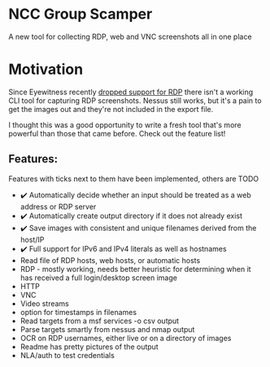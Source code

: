 # NCC Group Scamper
A new tool for collecting RDP, web and VNC screenshots all in one place

# Motivation
Since Eyewitness recently [dropped support for RDP](https://github.com/FortyNorthSecurity/EyeWitness/issues/422#issuecomment-539690698) there isn't a working CLI tool for capturing RDP screenshots.
Nessus still works, but it's a pain to get the images out and they're not included in the export file.

I thought this was a good opportunity to write a fresh tool that's more powerful than those that came before. Check out the feature list!


## Features:
Features with ticks next to them have been implemented, others are TODO
* ✔️ Automatically decide whether an input should be treated as a web address or RDP server
* ✔️ Automatically create output directory if it does not already exist
* ✔️ Save images with consistent and unique filenames derived from the host/IP
* ✔️ Full support for IPv6 and IPv4 literals as well as hostnames
* Read file of RDP hosts, web hosts, or automatic hosts
* RDP - mostly working, needs better heuristic for determining when it has received a full login/desktop screen image
* HTTP
* VNC
* Video streams
* option for timestamps in filenames
* Read targets from a msf services -o csv output
* Parse targets smartly from nessus and nmap output
* OCR on RDP usernames, either live or on a directory of images
* Readme has pretty pictures of the output
* NLA/auth to test credentials
